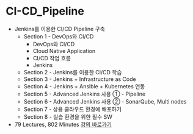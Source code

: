 # CI-CD_Pipeline

-   Jenkins를 이용한 CI/CD Pipeline 구축
    -   Section 1 - DevOps와 CI/CD
        -   DevOps와 CI/CD
        -   Cloud Native Application
        -   CI/CD 작업 흐름
        -   Jenkins
    -   Section 2 - Jenkins를 이용한 CI/CD 학습
    -   Section 3 - Jenkins + Infrastructure as Code
    -   Section 4 - Jenkins + Ansible + Kubernetes 연동
    -   Section 5 - Advanced Jenkins 사용 ① - Pipeline
    -   Section 6 - Advanced Jenkins 사용 ② - SonarQube, Multi nodes
    -   Section 7 - 상용 클라우드 환경에 배포하기
    -   Section 8 - 실습 환경을 위한 필수 SW
-   79 Lectures, 802 Minutes [강의 바로가기](https://www.inflearn.com/course/젠킨스-ci-cd-파이프라인/unit/121917?tab=curriculum)
